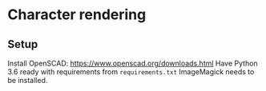 # Character rendering

## Setup
Install OpenSCAD: https://www.openscad.org/downloads.html
Have Python 3.6 ready with requirements from `requirements.txt`
ImageMagick needs to be installed.
